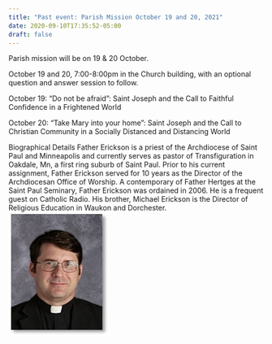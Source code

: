 ```yaml
---
title: "Past event: Parish Mission October 19 and 20, 2021"
date: 2020-09-10T17:35:52-05:00
draft: false
---
```

Parish mission will be on 19 & 20 October.
<!--more-->
October 19 and 20, 7:00-8:00pm in the Church building, with an optional question and answer session to follow.

October 19: “Do not be afraid”: Saint Joseph and the Call to Faithful Confidence in a Frightened World

October 20: “Take Mary into your home”: Saint Joseph and the Call to Christian Community in a Socially Distanced and Distancing World

Biographical Details
Father Erickson is a priest of the Archdiocese of Saint Paul and Minneapolis and currently serves as pastor of Transfiguration in Oakdale, Mn, a first ring suburb of Saint Paul. Prior to his current assignment, Father Erickson served for 10 years as the Director of the Archdiocesan Office of Worship. A contemporary of Father Hertges at the Saint Paul Seminary, Father Erickson was ordained in 2006. He is a frequent guest on Catholic Radio. His brother, Michael Erickson is the Director of Religious Education in Waukon and Dorchester.
![Father Erickson](/events/father-erickson.jpg)